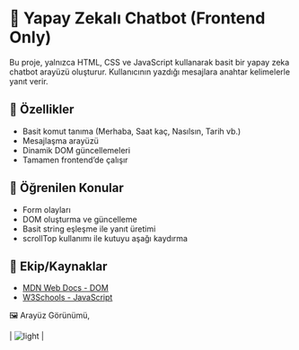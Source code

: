 # 🤖 Yapay Zekalı Chatbot (Frontend Only)

Bu proje, yalnızca HTML, CSS ve JavaScript kullanarak basit bir yapay zeka chatbot arayüzü oluşturur. Kullanıcının yazdığı mesajlara anahtar kelimelerle yanıt verir.

## 🚀 Özellikler

- Basit komut tanıma (Merhaba, Saat kaç, Nasılsın, Tarih vb.)
- Mesajlaşma arayüzü
- Dinamik DOM güncellemeleri
- Tamamen frontend’de çalışır

## 🧠 Öğrenilen Konular

- Form olayları
- DOM oluşturma ve güncelleme
- Basit string eşleşme ile yanıt üretimi
- scrollTop kullanımı ile kutuyu aşağı kaydırma

## 👥 Ekip/Kaynaklar

- [MDN Web Docs - DOM](https://developer.mozilla.org/en-US/docs/Web/API/Document_Object_Model)
- [W3Schools - JavaScript](https://www.w3schools.com/js/)


🖼️ Arayüz Görünümü,

| ![light](docs/ss.png) |